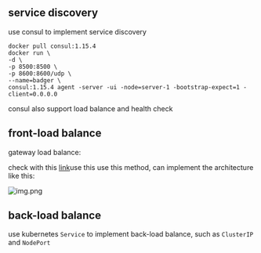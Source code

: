 
## service discovery


use consul to implement service discovery

```shell
docker pull consul:1.15.4
docker run \
-d \
-p 8500:8500 \
-p 8600:8600/udp \
--name=badger \
consul:1.15.4 agent -server -ui -node=server-1 -bootstrap-expect=1 -client=0.0.0.0
```

consul also support load balance and health check


## front-load balance
gateway load balance: 


check with this [link](https://learn.hashicorp.com/tutorials/consul/load-balancing-nginx?in=consul/load-balancing)use this
use this method, can implement the architecture like this:

![img.png](https://developer.hashicorp.com/_next/image?url=https%3A%2F%2Fcontent.hashicorp.com%2Fapi%2Fassets%3Fproduct%3Dtutorials%26version%3Dmain%26asset%3Dpublic%252Fimg%252Fconsul%252Fnginx-plus%252Finfra-nginx-plus.png%26width%3D1484%26height%3D1080&w=3840&q=75)


## back-load balance
use kubernetes `Service`  to implement back-load balance, such as `ClusterIP` and `NodePort`